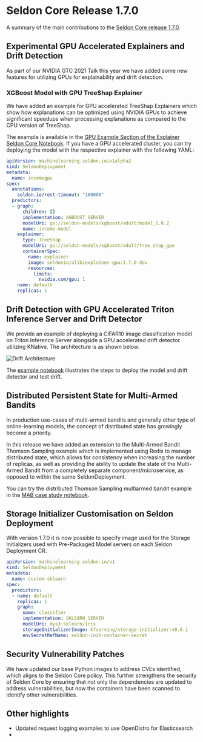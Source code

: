 # Seldon Core Release 1.7.0

A summary of the main contributions to the [Seldon Core release 1.7.0](https://github.com/SeldonIO/seldon-core/releases/tag/v1.7.0).

## Experimental GPU Accelerated Explainers and Drift Detection

As part of our NVIDIA GTC 2021 Talk this year we have added some new features for utilizing GPUs for explainability and drift detection.

### XGBoost Model with GPU TreeShap Explainer

We have added an example for GPU accelerated TreeShap Explainers which show how explanations can be optimized using NVIDIA GPUs to achieve significant speedups when processing explanations as compared to the CPU version of TreeShap.

The example is available in the [GPU Example Section of the Explainer Seldon Core Notebook](https://docs.seldon.io/projects/seldon-core/en/v1.7.0/examples/explainer_examples.html#Experimental:-XGBoost-Model-with-GPU-TreeShap-Explainer). If you have a GPU accelerated cluster, you can try deploying the model with the respective explainer with the following YAML:

```yaml
apiVersion: machinelearning.seldon.io/v1alpha2
kind: SeldonDeployment
metadata:
  name: incomegpu
spec:
  annotations:
    seldon.io/rest-timeout: "100000"
  predictors:
  - graph:
      children: []
      implementation: XGBOOST_SERVER
      modelUri: gs://seldon-models/xgboost/adult/model_1.0.2
      name: income-model
    explainer:
      type: TreeShap
      modelUri: gs://seldon-models/xgboost/adult/tree_shap_gpu
      containerSpec:
        name: explainer
        image: seldonio/alibiexplainer-gpu:1.7.0-dev
        resources:
          limits:
            nvidia.com/gpu: 1
    name: default
    replicas: 1
```

## Drift Detection with GPU Accelerated Triton Inference Server and Drift Detector

We provide an example of deploying a CIFAR10 image classification model on Triton Inference Server alongside a GPU accelerated drift detector utilizing KNative. The architecture is as shown below:

![Drift Architecture](./drift-gpu.png)

The [example notebook](https://github.com/SeldonIO/seldon-core/blob/master/components/drift-detection/nvidia-triton-cifar10/cifar10_drift.ipynb) illustrates the steps to deploy the model and drift detector and test drift.

## Distributed Persistent State for Multi-Armed Bandits

In production use-cases of multi-armed bandits and generally other type of online-learning models, the concept of distributed state has growingly become a priority. 

In this release we have added an extension to the Multi-Armed Bandit Thomson Sampling example which is implemented using Redis to manage distributed state, which  allows for consistency when increasing the number of replicas, as well as providing the ability to update the state of the Multi-Armed Bandit from a completely separate component/microservice, as opposed to within the same SeldonDeployment.

You can try the distributed Thomson Sampling multiarmed bandit example in the [MAB case study notebook](https://github.com/SeldonIO/seldon-core/blob/master/components/routers/case_study/credit_card_default.ipynb).

## Storage Initializer Customisation on Seldon Deployment

With version 1.7.0 it is now possible to specify image used for the Storage Initializers used with Pre-Packaged Model servers on each Seldon Deployment CR.
```yaml
apiVersion: machinelearning.seldon.io/v1
kind: SeldonDeployment
metadata:
  name: custom-sklearn
spec:
  predictors:
  - name: default
    replicas: 1
    graph:
      name: classifier
      implementation: SKLEARN_SERVER
      modelUri: mys3:sklearn/iris
      storageInitializerImage: kfserving/storage-initializer:v0.6.1           # Specify custom image here
      envSecretRefName: seldon-init-container-secret                          # Specify custom secret here
```

## Security Vulnerability Patches

We have updated our base Python images to address CVEs identified, which aligns to the Seldon Core policy. This further strengthens the security of Seldon Core by ensuring that not only the dependencies are updated to address vulnerabilities, but now the containers have been scanned to identify other vulnerabilities.

## Other highlights

* Updated request logging examples to use OpenDistro for Elasticsearch
*

